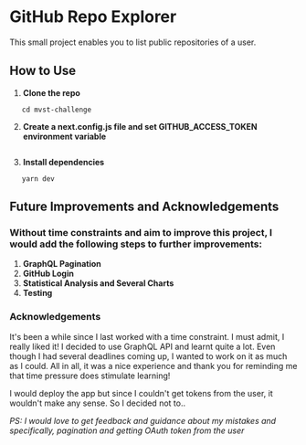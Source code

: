# GitHub Repo Explorer

This small project enables you to list public repositories of a user.

## How to Use

1. **Clone the repo**

```git clone https://github.com/ardahdmi/mvst-challenge.git
   cd mvst-challenge
```

2. **Create a next.config.js file and set GITHUB_ACCESS_TOKEN environment variable**

```cat token.txt > next.config.js

```

3. **Install dependencies**

```yarn install
   yarn dev
```

## Future Improvements and Acknowledgements

### Without time constraints and aim to improve this project, I would add the following steps to further improvements:

1. **GraphQL Pagination**
2. **GitHub Login**
3. **Statistical Analysis and Several Charts**
4. **Testing**

### Acknowledgements

It's been a while since I last worked with a time constraint. I must admit, I really liked it! I decided to use GraphQL API and learnt quite a lot. Even though I had several deadlines coming up, I wanted to work on it as much as I could. All in all, it was a nice experience and thank you for reminding me that time pressure does stimulate learning!

I would deploy the app but since I couldn't get tokens from the user, it wouldn't make any sense. So I decided not to..

_PS: I would love to get feedback and guidance about my mistakes and specifically, pagination and getting OAuth token from the user_

